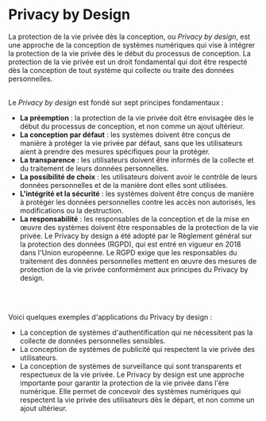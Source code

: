 # **Privacy by Design**

La protection de la vie privée dès la conception, ou _Privacy by design_, est une approche de la conception de systèmes numériques qui vise à intégrer la protection de la vie privée dès le début du processus de conception. La protection de la vie privée est un droit fondamental qui doit être respecté dès la conception de tout système qui collecte ou traite des données personnelles.
<br>
<br>

Le _Privacy by design_ est fondé sur sept principes fondamentaux :

* **La préemption** : la protection de la vie privée doit être envisagée dès le début du processus de conception, et non comme un ajout ultérieur.
* **La conception par défaut** : les systèmes doivent être conçus de manière à protéger la vie privée par défaut, sans que les utilisateurs aient à prendre des mesures spécifiques pour la protéger.
* **La transparence** : les utilisateurs doivent être informés de la collecte et du traitement de leurs données personnelles.
* **La possibilité de choix** : les utilisateurs doivent avoir le contrôle de leurs données personnelles et de la manière dont elles sont utilisées.
* **L'intégrité et la sécurité** : les systèmes doivent être conçus de manière à protéger les données personnelles contre les accès non autorisés, les modifications ou la destruction.
* **La responsabilité** : les responsables de la conception et de la mise en œuvre des systèmes doivent être responsables de la protection de la vie privée.
Le Privacy by design a été adopté par le Règlement général sur la protection des données (RGPD), qui est entré en vigueur en 2018 dans l'Union européenne. Le RGPD exige que les responsables du traitement des données personnelles mettent en œuvre des mesures de protection de la vie privée conformément aux principes du Privacy by design.
<br>
<br>

Voici quelques exemples d'applications du Privacy by design :
* La conception de systèmes d'authentification qui ne nécessitent pas la collecte de données personnelles sensibles.
* La conception de systèmes de publicité qui respectent la vie privée des utilisateurs.
* La conception de systèmes de surveillance qui sont transparents et respectueux de la vie privée.
Le Privacy by design est une approche importante pour garantir la protection de la vie privée dans l'ère numérique. Elle permet de concevoir des systèmes numériques qui respectent la vie privée des utilisateurs dès le départ, et non comme un ajout ultérieur.